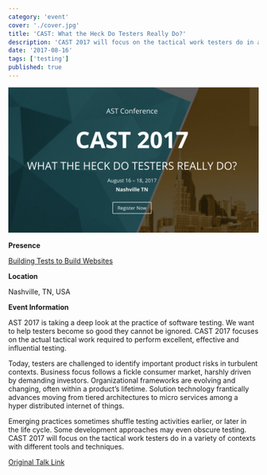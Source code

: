 ```yaml
---
category: 'event'
cover: './cover.jpg'
title: 'CAST: What the Heck Do Testers Really Do?'
description: 'CAST 2017 will focus on the tactical work testers do in a variety of contexts with different tools and techniques'
date: '2017-08-16'
tags: ['testing']
published: true
---
```

![cover](./cover.jpg)

**Presence**

[Building Tests to Build Websites](https://dvinnik.dev/presentations/2017/building-tests-to-build-websites/)

**Location**

Nashville, TN, USA

**Event Information**

AST 2017 is taking a deep look at the practice of software testing. We want to help testers become so good they cannot be ignored. CAST 2017 focuses on the actual tactical work required to perform excellent, effective and influential testing.

Today, testers are challenged to identify important product risks in turbulent contexts. Business focus follows a fickle consumer market, harshly driven by demanding investors. Organizational frameworks are evolving and changing, often within a product’s lifetime. Solution technology frantically advances moving from tiered architectures to micro services among a hyper distributed internet of things.

Emerging practices sometimes shuffle testing activities earlier, or later in the life cycle. Some development approaches may even obscure testing. CAST 2017 will focus on the tactical work testers do in a variety of contexts with different tools and techniques.

[Original Talk Link](https://associationforsoftwaretesting.org/conference/cast-2017/)